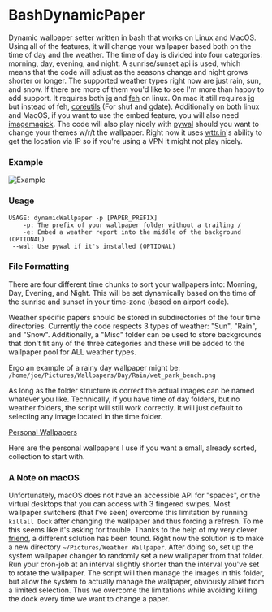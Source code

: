 # BashDynamicPaper
Dynamic wallpaper setter written in bash that works on Linux and MacOS. Using all of the features, it 
will change your wallpaper based both on the time of day and the weather. The time of day is divided 
into four categories: morning, day, evening, and night. A sunrise/sunset api is used, which means that
the code will adjust as the seasons change and night grows shorter or longer. The supported weather types
right now are just rain, sun, and snow. If there are more of them you'd like to see I'm more than happy to add support.
It requires both [jq](https://stedolan.github.io/jq/) and [feh](https://feh.finalrewind.org/)
on linux. On mac it still requires [jq](https://stedolan.github.io/jq/) but instead of feh,
[coreutils](https://formulae.brew.sh/formula/coreutils) (For shuf and gdate). Additionally on both linux and MacOS, if you
want to use the embed feature, you will also need [imagemagick](https://imagemagick.org/script/download.php). The code will
also play nicely with [pywal](https://github.com/dylanaraps/pywal) should you want
 to change your themes w/r/t the wallpaper. Right now it uses [wttr.in]()'s ability
to get the location via IP so if you're using a VPN it might not play nicely.

### Example

![Example](./example.gif)

### Usage
```
USAGE: dynamicWallpaper -p [PAPER_PREFIX]
    -p: The prefix of your wallpaper folder without a trailing /
    -e: Embed a weather report into the middle of the background (OPTIONAL)
 --wal: Use pywal if it's installed (OPTIONAL)
```

### File Formatting
There are four different time chunks to sort your wallpapers into: Morning,
Day, Evening, and Night. This will be set dynamically based on the time of
the sunrise and sunset in your time-zone (based on airport code).

Weather specific papers should be stored in subdirectories of the four time
directories. Currently the code respects 3 types of weather: "Sun", "Rain",
and "Snow". Additionally, a "Misc" folder can be used to store backgrounds that
don't fit any of the three categories and these will be added to the wallpaper
pool for ALL weather types.

Ergo an example of a rainy day wallpaper might be:
`/home/joe/Pictures/Wallpapers/Day/Rain/wet_park_bench.png`

As long as the folder structure is correct the actual images can be named whatever
you like. Technically, if you have time of day folders, but no weather folders,
the script will still work correctly. It will just default to selecting any image
located in the time folder.

[Personal Wallpapers](https://www.dropbox.com/sh/nlgpsqia9mpxwqj/AACw_yVfhz_0K8jzVi44vkFja?dl=0)

Here are the personal wallpapers I use if you want a small, already sorted, collection to start with.

### A Note on macOS
Unfortunately, macOS does not have an accessible API for "spaces", or the virtual
desktops that you can access with 3 fingered swipes. Most wallpaper switchers
(that I've seen) overcome this limitation by running `killall Dock` after changing
the wallpaper and thus forcing a refresh. To me this seems like it's asking for
trouble. Thanks to the help of my very clever [friend](https://github.com/AndrewLitteken),
a different solution has been found. Right now the solution is to make a new
directory `~/Pictures/Weather Wallpaper`.  After doing so, set up the system wallpaper
changer to randomly set a new wallpaper from that folder. Run your cron-job at an 
interval slightly shorter than the interval you've set to rotate the wallpaper. 
The script will then manage the images in this folder, but allow the system to 
actually manage the wallpaper, obviously albiet from a limited selection. Thus 
we overcome the limitations while avoiding killing the dock every time we want to
change a paper.
